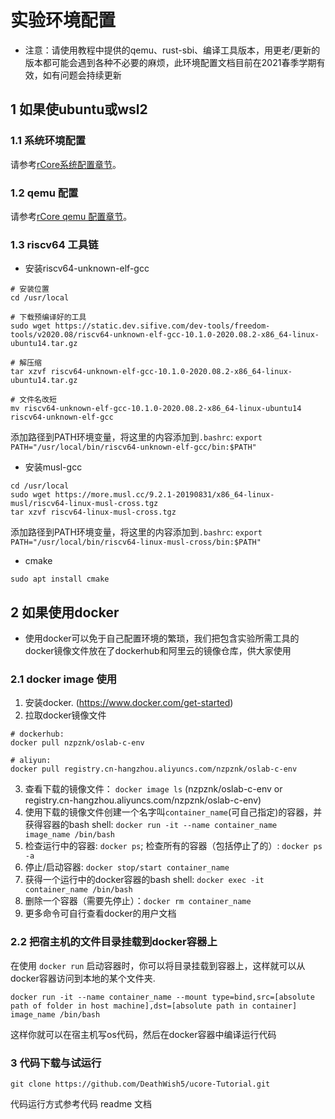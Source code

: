 # 实验环境配置

- 注意：请使用教程中提供的qemu、rust-sbi、编译工具版本，用更老/更新的版本都可能会遇到各种不必要的麻烦，此环境配置文档目前在2021春季学期有效，如有问题会持续更新

## 1 如果使ubuntu或wsl2

### 1.1 系统环境配置

请参考[rCore系统配置章节](https://rcore-os.github.io/rCore-Tutorial-Book-v3/chapter0/5setup-devel-env.html#id2)。

### 1.2 qemu 配置

请参考[rCore qemu 配置章节](https://rcore-os.github.io/rCore-Tutorial-Book-v3/chapter0/5setup-devel-env.html#id2)。

### 1.3 riscv64 工具链

* 安装riscv64-unknown-elf-gcc

```
# 安装位置
cd /usr/local

# 下载预编译好的工具
sudo wget https://static.dev.sifive.com/dev-tools/freedom-tools/v2020.08/riscv64-unknown-elf-gcc-10.1.0-2020.08.2-x86_64-linux-ubuntu14.tar.gz

# 解压缩
tar xzvf riscv64-unknown-elf-gcc-10.1.0-2020.08.2-x86_64-linux-ubuntu14.tar.gz

# 文件名改短
mv riscv64-unknown-elf-gcc-10.1.0-2020.08.2-x86_64-linux-ubuntu14 riscv64-unknown-elf-gcc
```

添加路径到PATH环境变量，将这里的内容添加到```.bashrc```: ```export PATH="/usr/local/bin/riscv64-unknown-elf-gcc/bin:$PATH"```

* 安装musl-gcc

```
cd /usr/local
sudo wget https://more.musl.cc/9.2.1-20190831/x86_64-linux-musl/riscv64-linux-musl-cross.tgz
tar xzvf riscv64-linux-musl-cross.tgz
```

添加路径到PATH环境变量，将这里的内容添加到```.bashrc```: ```export PATH="/usr/local/bin/riscv64-linux-musl-cross/bin:$PATH"```

* cmake

```
sudo apt install cmake
```

## 2 如果使用docker

- 使用docker可以免于自己配置环境的繁琐，我们把包含实验所需工具的docker镜像文件放在了dockerhub和阿里云的镜像仓库，供大家使用

### 2.1 docker image 使用

1. 安装docker. (https://www.docker.com/get-started)
2. 拉取docker镜像文件

```
# dockerhub:
docker pull nzpznk/oslab-c-env

# aliyun:
docker pull registry.cn-hangzhou.aliyuncs.com/nzpznk/oslab-c-env
```

3. 查看下载的镜像文件： ```docker image ls``` (nzpznk/oslab-c-env or registry.cn-hangzhou.aliyuncs.com/nzpznk/oslab-c-env)
4. 使用下载的镜像文件创建一个名字叫```container_name```(可自己指定)的容器，并获得容器的bash shell: ```docker run -it --name container_name image_name /bin/bash```
5. 检查运行中的容器: ```docker ps```; 检查所有的容器（包括停止了的）: ```docker ps -a```
6. 停止/启动容器: ```docker stop/start container_name```
7. 获得一个运行中的docker容器的bash shell: ```docker exec -it container_name /bin/bash```
8. 删除一个容器（需要先停止）：```docker rm container_name```
9. 更多命令可自行查看docker的用户文档

### 2.2 把宿主机的文件目录挂载到docker容器上

在使用 ```docker run``` 启动容器时，你可以将目录挂载到容器上，这样就可以从docker容器访问到本地的某个文件夹.

```docker run -it --name container_name --mount type=bind,src=[absolute path of folder in host machine],dst=[absolute path in container] image_name /bin/bash```

这样你就可以在宿主机写os代码，然后在docker容器中编译运行代码

### 3 代码下载与试运行

```shell
git clone https://github.com/DeathWish5/ucore-Tutorial.git
```
代码运行方式参考代码 readme 文档
